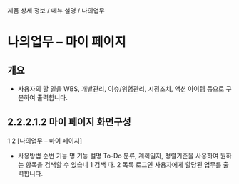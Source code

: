 <!--breadcrumb:제품 상세 정보 / 메뉴 설명 / 나의업무--><span class="md-breadcrumb">제품 상세 정보 / 메뉴 설명 / 나의업무</span>
# 나의업무 – 마이 페이지
<!--5th-h2-toc-->
## 개요

- 사용자의 할 일을 WBS, 개발관리, 이슈/위험관리, 시정조치, 액션 아이템 등으로 구분하여 출력합니다.
## 2.2.2.1.2 마이 페이지 화면구성
1
2
[나의업무 – 마이 페이지]
- 사용방법
순번 기능 명 기능 설명
To-Do 분류, 계획일자, 정렬기준을 사용하여 원하는 항목을 검색할 수 있습니
1 검색
다.
2 목록 로그인 사용자에게 할당된 업무를 출력합니다.
